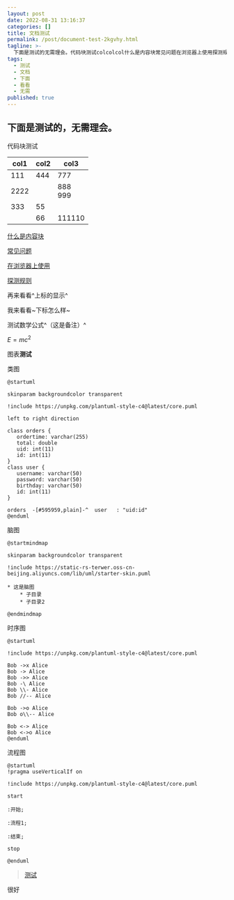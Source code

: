 ```yaml
---
layout: post
date: 2022-08-31 13:16:37
categories: []
title: 文档测试
permalink: /post/document-test-2kgvhy.html
tagline: >-
  下面是测试的无需理会。代码块测试colcolcol什么是内容块常见问题在浏览器上使用探测规则再来看看_上标的显示_我来看看下标怎么样测试数学公式_（这是备注）_e=mc_图表测试类图at_startumlskinparambackgroundcolortransparent_includehttps_unpkgcomplantumlstylecat_latestcorepumllefttorightdirectionclassorders{ordertime_varchar()total_doubleui
tags:
  - 测试
  - 文档
  - 下面
  - 看看
  - 无需
published: true
---
```






## 下面是测试的，无需理会。

代码块测试

|col1|col2|col3|
| ------| ---------------------------| ---------------------------|
|111|444|777|
|2222||888<br />999|
|333|55||
||66|111110|

[什么是内容块](siyuan://blocks/20200813004931-q4cu8na)

[常见问题](siyuan://blocks/20200813093015-u6bopdt)

[在浏览器上使用](siyuan://blocks/20201004184819-nj8ibyg)

[探测规则](siyuan://blocks/20211010211708-0qn8cpl)

再来看看^上标的显示^

我来看看~下标怎么样~

测试数学公式^（这是备注）^

$E=mc^2$

图表**测试**

类图

```plantuml
@startuml

skinparam backgroundcolor transparent

!include https://unpkg.com/plantuml-style-c4@latest/core.puml

left to right direction

class orders {
   ordertime: varchar(255)
   total: double
   uid: int(11)
   id: int(11)
}
class user {
   username: varchar(50)
   password: varchar(50)
   birthday: varchar(50)
   id: int(11)
}

orders  -[#595959,plain]-^  user   : "uid:id"
@enduml
```

脑图

```plantuml
@startmindmap

skinparam backgroundcolor transparent

!include https://static-rs-terwer.oss-cn-beijing.aliyuncs.com/lib/uml/starter-skin.puml

* 这是脑图
	* 子目录
	* 子目录2

@endmindmap
```

时序图

```plantuml
@startuml

!include https://unpkg.com/plantuml-style-c4@latest/core.puml

Bob ->x Alice
Bob -> Alice
Bob ->> Alice
Bob -\ Alice
Bob \\- Alice
Bob //-- Alice

Bob ->o Alice
Bob o\\-- Alice

Bob <-> Alice
Bob <->o Alice
@enduml
```

流程图

```plantuml
@startuml
!pragma useVerticalIf on

!include https://unpkg.com/plantuml-style-c4@latest/core.puml

start

:开始;

:流程1;

:结束;

stop

@enduml
```



> [测试](siyuan://blocks/20221204180309-s3ognix)

很好
